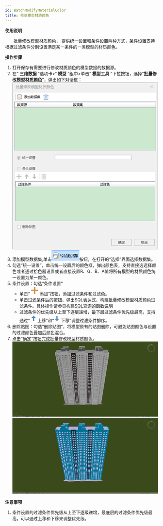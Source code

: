 ```yaml
---
id: BatchModifyMeterialColor
title: 修改模型材质颜色
---
```

**使用说明**

　　批量修改模型材质颜色， 提供统一设置和条件设置两种方式，条件设置支持根据过滤条件分别设置满足某一条件的一类模型的材质颜色。

**操作步骤**

  1. 打开保存有需要进行修改材质颜色的模型数据的数据源。
  2. 在“ **三维数据** ”选项卡>“ **模型** ”组中>单击“ **模型工具** ”下拉按钮，选择“**批量修改模型材质颜色**”，弹出如下对话框：  
![图：“批量修改模型材质颜色”对话框  ](../img/BatchModifyMetarielColor.png)  
  3. 添加模型数据集,单击![](../img/AddDataset.png)按钮，在打开的“选择”界面选择数据集。
  4. 勾选“统一设置”，单击统一设置后的颜色框，弹出颜色表，支持直接选选择颜色或者通过拾色器设置或者直接设置R、G、B、A值将所有模型的材质颜色统一设置为某一颜色。
  5. 条件设置：勾选“条件设置”
       * 单击“![](../img/Add.png)添加”按钮，添加过滤条件和过滤色。
       * 单击过滤条件后的按钮，弹出SQL表达式，构建批量修改模型材质颜色过滤条件。具体操作请参见[构建SQL查询的函数说明](../../../Query/SQLQueryFunction)
       * 过滤条件的优先级从上至下逐层递增，最下层过滤条件优先级最高，支持通过“![](../img/MoveUp.png)上移”和“![](../img/MoveDown.png)下移”调整过滤条件排序。
  4. 删除贴图：勾选“删除贴图”，将模型原有的贴图删除，可避免贴图颜色与设置的过滤颜色叠加后颜色混合。
  5. 点击“确定”按钮完成批量修改模型材质颜色。  
![图：效果图（批量修改模型材质颜色前）](../img/MaterialColor_result1.png)    
![图：效果图（批量修改模型材质颜色后）](../img/MaterialColor_result2.png)    

**注意事项**

  1. 条件设置的过滤条件优先级从上至下逐级递增，最底层的过滤条件优先级最高。可以通过上移和下移来调整优先级。

 

